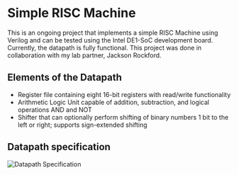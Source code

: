 # Simple RISC Machine

This is an ongoing project that implements a simple RISC Machine using Verilog and can be tested using the Intel DE1-SoC development board.
Currently, the datapath is fully functional. This project was done in collaboration with my lab partner, Jackson Rockford.

## Elements of the Datapath
* Register file containing eight 16-bit registers with read/write functionality
* Arithmetic Logic Unit capable of addition, subtraction, and logical operations AND and NOT
* Shifter that can optionally perform shifting of binary numbers 1 bit to the left or right; supports sign-extended shifting

## Datapath specification
![Datapath Specification](https://github.com/thomasafroo/RISCMachine/blob/main/Datapathspec.png?raw=true)
